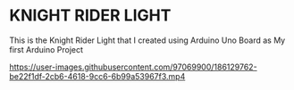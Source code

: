 # KNIGHT RIDER LIGHT
This is the Knight Rider Light that I created using Arduino Uno Board as My first Arduino Project







https://user-images.githubusercontent.com/97069900/186129762-be22f1df-2cb6-4618-9cc6-6b99a53967f3.mp4

